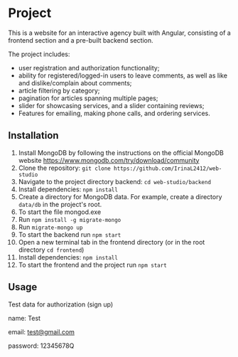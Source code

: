 # Project
This is a website for an interactive agency built with Angular, consisting of a frontend section and a pre-built backend section.

The project includes:
- user registration and authorization functionality;
- ability for registered/logged-in users to leave comments, as well as like and
  dislike/complain about comments;
- article filtering by category;
- pagination for articles spanning multiple pages;
- slider for showcasing services, and a slider containing reviews;
- Features for emailing, making phone calls, and ordering services.

## Installation

1. Install MongoDB by following the instructions on the official MongoDB website https://www.mongodb.com/try/download/community
2. Clone the repository: `git clone https://github.com/IrinaL2412/web-studio`
3. Navigate to the project directory backend: `cd web-studio/backend`
4. Install dependencies: `npm install`
5. Create a directory for MongoDB data. For example, create a directory `data/db` in the project's root.
6. To start the file mongod.exe
7. Run `npm install -g migrate-mongo`
8. Run `migrate-mongo up`
9. To start the backend run `npm start`
10. Open a new terminal tab in the frontend directory (or in the root directory `cd frontend`)
11. Install dependencies: `npm install`
12. To start the frontend and the project run `npm start`

## Usage

Test data for authorization (sign up)

name: Test

email: test@gmail.com

password: 12345678Q